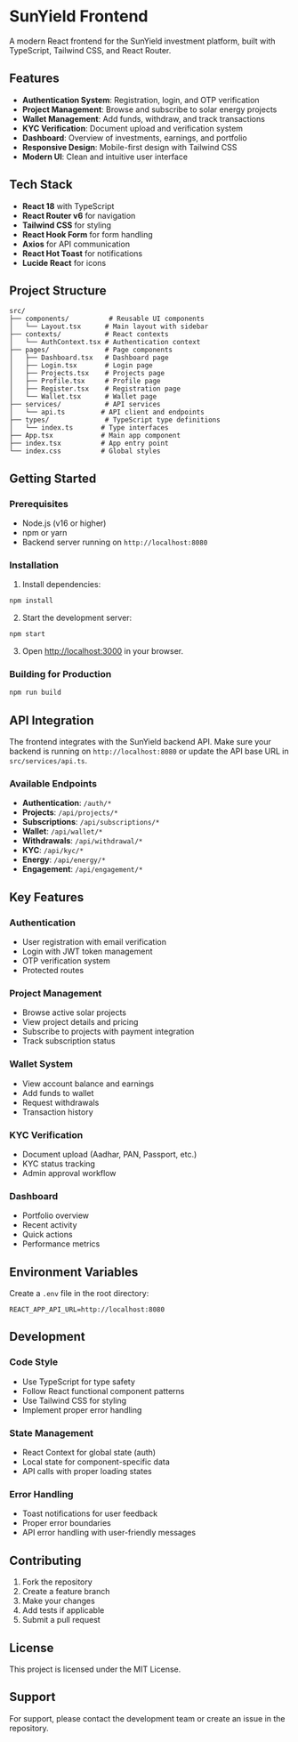 # SunYield Frontend

A modern React frontend for the SunYield investment platform, built with TypeScript, Tailwind CSS, and React Router.

## Features

- **Authentication System**: Registration, login, and OTP verification
- **Project Management**: Browse and subscribe to solar energy projects
- **Wallet Management**: Add funds, withdraw, and track transactions
- **KYC Verification**: Document upload and verification system
- **Dashboard**: Overview of investments, earnings, and portfolio
- **Responsive Design**: Mobile-first design with Tailwind CSS
- **Modern UI**: Clean and intuitive user interface

## Tech Stack

- **React 18** with TypeScript
- **React Router v6** for navigation
- **Tailwind CSS** for styling
- **React Hook Form** for form handling
- **Axios** for API communication
- **React Hot Toast** for notifications
- **Lucide React** for icons

## Project Structure

```
src/
├── components/          # Reusable UI components
│   └── Layout.tsx      # Main layout with sidebar
├── contexts/           # React contexts
│   └── AuthContext.tsx # Authentication context
├── pages/              # Page components
│   ├── Dashboard.tsx   # Dashboard page
│   ├── Login.tsx       # Login page
│   ├── Projects.tsx    # Projects page
│   ├── Profile.tsx     # Profile page
│   ├── Register.tsx    # Registration page
│   └── Wallet.tsx      # Wallet page
├── services/           # API services
│   └── api.ts         # API client and endpoints
├── types/              # TypeScript type definitions
│   └── index.ts       # Type interfaces
├── App.tsx            # Main app component
├── index.tsx          # App entry point
└── index.css          # Global styles
```

## Getting Started

### Prerequisites

- Node.js (v16 or higher)
- npm or yarn
- Backend server running on `http://localhost:8080`

### Installation

1. Install dependencies:
```bash
npm install
```

2. Start the development server:
```bash
npm start
```

3. Open [http://localhost:3000](http://localhost:3000) in your browser.

### Building for Production

```bash
npm run build
```

## API Integration

The frontend integrates with the SunYield backend API. Make sure your backend is running on `http://localhost:8080` or update the API base URL in `src/services/api.ts`.

### Available Endpoints

- **Authentication**: `/auth/*`
- **Projects**: `/api/projects/*`
- **Subscriptions**: `/api/subscriptions/*`
- **Wallet**: `/api/wallet/*`
- **Withdrawals**: `/api/withdrawal/*`
- **KYC**: `/api/kyc/*`
- **Energy**: `/api/energy/*`
- **Engagement**: `/api/engagement/*`

## Key Features

### Authentication
- User registration with email verification
- Login with JWT token management
- OTP verification system
- Protected routes

### Project Management
- Browse active solar projects
- View project details and pricing
- Subscribe to projects with payment integration
- Track subscription status

### Wallet System
- View account balance and earnings
- Add funds to wallet
- Request withdrawals
- Transaction history

### KYC Verification
- Document upload (Aadhar, PAN, Passport, etc.)
- KYC status tracking
- Admin approval workflow

### Dashboard
- Portfolio overview
- Recent activity
- Quick actions
- Performance metrics

## Environment Variables

Create a `.env` file in the root directory:

```env
REACT_APP_API_URL=http://localhost:8080
```

## Development

### Code Style
- Use TypeScript for type safety
- Follow React functional component patterns
- Use Tailwind CSS for styling
- Implement proper error handling

### State Management
- React Context for global state (auth)
- Local state for component-specific data
- API calls with proper loading states

### Error Handling
- Toast notifications for user feedback
- Proper error boundaries
- API error handling with user-friendly messages

## Contributing

1. Fork the repository
2. Create a feature branch
3. Make your changes
4. Add tests if applicable
5. Submit a pull request

## License

This project is licensed under the MIT License.

## Support

For support, please contact the development team or create an issue in the repository. 
